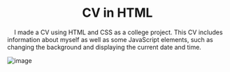 <h1 align="center">
   CV in HTML
</h1>

&nbsp; &nbsp; I made a CV using HTML and CSS as a college project. This CV includes information about myself as well as some JavaScript elements, such as changing the background and displaying the current date and time.
  
![image](https://github.com/user-attachments/assets/2d5427e4-2854-44ca-9169-9ac400ee4465)
